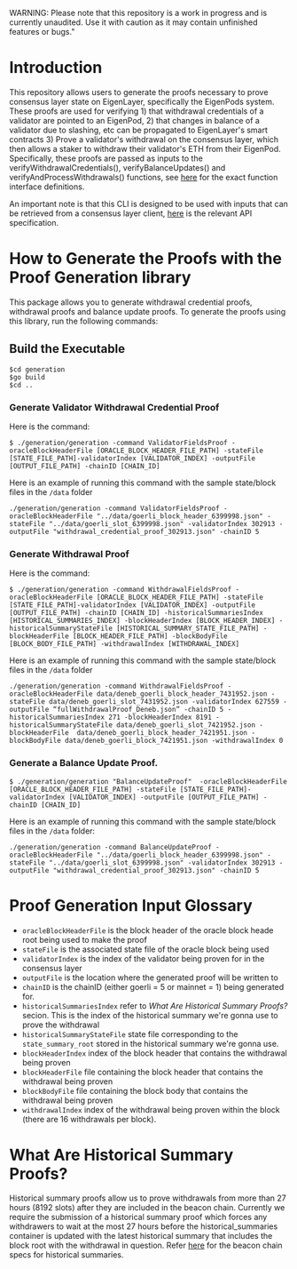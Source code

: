 WARNING: Please note that this repository is a work in progress and is currently unaudited. Use it with caution as it may contain unfinished features or bugs."
# Introduction
This repository allows users to generate the proofs necessary to prove consensus layer state on EigenLayer, specifically the EigenPods system.  These proofs are used for verifying 1) that withdrawal credentials of a validator are pointed to an EigenPod, 2) that changes in balance of a validator due to slashing, etc can be propagated to EigenLayer's smart contracts 3) Prove a validator's withdrawal on the consensus layer, which then allows a staker to withdraw their validator's ETH from their EigenPod. Specifically, these proofs are passed as inputs to the verifyWithdrawalCredentials(), verifyBalanceUpdates() and verifyAndProcessWithdrawals() functions, see [here](https://github.com/Layr-Labs/eigenlayer-contracts/blob/master/src/contracts/interfaces/IEigenPod.sol) for the exact function interface definitions.

An important note is that this CLI is designed to be used with inputs that can be retrieved from a consensus layer client, [here](https://ethereum.github.io/beacon-APIs/) is the relevant API specification.


# How to Generate the Proofs with the Proof Generation library
This package allows you to generate withdrawal credential proofs, withdrawal proofs and balance update proofs. To generate the proofs using this library, run the following commands:

## Build the Executable

```
$cd generation
$go build
$cd ..
```

### Generate Validator Withdrawal Credential Proof
Here is the command:
```
$ ./generation/generation -command ValidatorFieldsProof -oracleBlockHeaderFile [ORACLE_BLOCK_HEADER_FILE_PATH] -stateFile [STATE_FILE_PATH]-validatorIndex [VALIDATOR_INDEX] -outputFile [OUTPUT_FILE_PATH] -chainID [CHAIN_ID]
```
Here is an example of running this command with the sample state/block files in the `/data` folder
```
./generation/generation -command ValidatorFieldsProof -oracleBlockHeaderFile "../data/goerli_block_header_6399998.json" -stateFile "../data/goerli_slot_6399998.json" -validatorIndex 302913 -outputFile "withdrawal_credential_proof_302913.json" -chainID 5
```
### Generate Withdrawal Proof
Here is the command:
```
$ ./generation/generation -command WithdrawalFieldsProof -oracleBlockHeaderFile [ORACLE_BLOCK_HEADER_FILE_PATH] -stateFile [STATE_FILE_PATH]-validatorIndex [VALIDATOR_INDEX] -outputFile [OUTPUT_FILE_PATH] -chainID [CHAIN_ID] -historicalSummariesIndex [HISTORICAL_SUMMARIES_INDEX] -blockHeaderIndex [BLOCK_HEADER_INDEX] -historicalSummaryStateFile [HISTORICAL_SUMMARY_STATE_FILE_PATH] -blockHeaderFile [BLOCK_HEADER_FILE_PATH] -blockBodyFile [BLOCK_BODY_FILE_PATH] -withdrawalIndex [WITHDRAWAL_INDEX]
```
Here is an example of running this command with the sample state/block files in the `/data` folder

```
./generation/generation -command WithdrawalFieldsProof -oracleBlockHeaderFile data/deneb_goerli_block_header_7431952.json -stateFile data/deneb_goerli_slot_7431952.json -validatorIndex 627559 -outputFile “fullWithdrawalProof_Deneb.json” -chainID 5 -historicalSummariesIndex 271 -blockHeaderIndex 8191 -historicalSummaryStateFile data/deneb_goerli_slot_7421952.json -blockHeaderFile  data/deneb_goerli_block_header_7421951.json -blockBodyFile data/deneb_goerli_block_7421951.json -withdrawalIndex 0
```



### Generate a Balance Update Proof.  
```
$ ./generation/generation "BalanceUpdateProof"  -oracleBlockHeaderFile [ORACLE_BLOCK_HEADER_FILE_PATH] -stateFile [STATE_FILE_PATH]-validatorIndex [VALIDATOR_INDEX] -outputFile [OUTPUT_FILE_PATH] -chainID [CHAIN_ID]
```
Here is an example of running this command with the sample state/block files in the `/data` folder:
```
./generation/generation -command BalanceUpdateProof -oracleBlockHeaderFile "../data/goerli_block_header_6399998.json" -stateFile "../data/goerli_slot_6399998.json" -validatorIndex 302913 -outputFile "withdrawal_credential_proof_302913.json" -chainID 5
```

# Proof Generation Input Glossary
- `oracleBlockHeaderFile` is the block header of the oracle block heade root being used to make the proof
- `stateFile` is the associated state file of the oracle block being used
- `validatorIndex` is the index of the validator being proven for in the consensus layer
- `outputFile` is the location where the generated proof will be written to
- `chainID` is the chainID (either goerli = 5 or mainnet = 1) being generated for.
- `historicalSummariesIndex` refer to *What Are Historical Summary Proofs?* secion.  This is the index of the historical summary we're gonna use to prove the withdrawal
- `historicalSummaryStateFile` state file corresponding to the `state_summary_root` stored in the historical summary we're gonna use.
- `blockHeaderIndex` index of the block header that contains the withdrawal being proven
- `blockHeaderFile` file containing the block header that contains the withdrawal being proven
- `blockBodyFile` file containing the block body that contains the withdrawal being proven
- `withdrawalIndex` index of the withdrawal being proven within the block (there are 16 withdrawals per block).



# What Are Historical Summary Proofs?
Historical summary proofs allow us to prove withdrawals from more than 27 hours (8192 slots) after they are included in the beacon chain. Currently we require the submission of a historical summary proof which forces any withdrawers to wait at the most 27 hours before the historical_summaries container is updated with the latest historical summary that includes the block root with the withdrawal in question.  Refer [here](https://github.com/ethereum/consensus-specs/blob/dev/specs/capella/beacon-chain.md#historicalsummary) for the beacon chain specs for historical summaries. 





